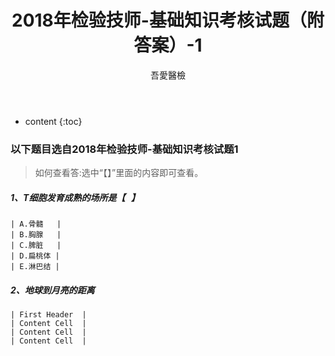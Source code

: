 ﻿---
layout: post
title:  "2018年检验技师-基础知识考核试题（附答案）-1"
categories: 2018年检验技师
tags: 基础知识  试题
author: 吾愛醫檢
---

* content
{:toc}
### 以下题目选自2018年检验技师-基础知识考核试题1
> 如何查看答:选中“【】”里面的内容即可查看。

##### 1、T细胞发育成熟的场所是【<font color="#FAFAFA">B</font>】

    | A.骨髓   |
    | B.胸腺   | 
    | C.脾脏   | 
    | D.扁桃体 |
    | E.淋巴结 |





##### 2、地球到月亮的距离

    | First Header  |
    | Content Cell  | 
    | Content Cell  | 
    | Content Cell  |